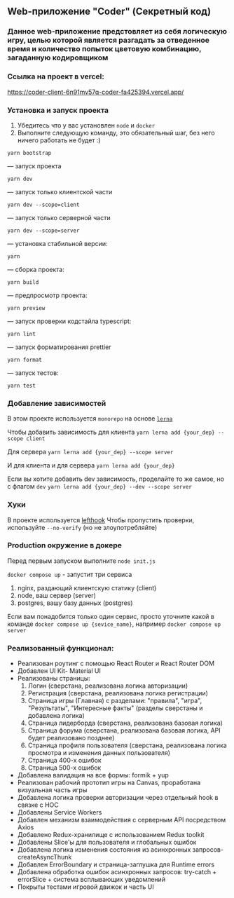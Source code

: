 ## Web-приложение "Coder" (Секретный код)
### Данное web-приложение предстовляет из себя логическую игру, целью которой является разгадать за отведенное время и количество попыток цветовую комбинацию, загаданную кодировщиком

### Ссылка на проект в vercel:
https://coder-client-6n91mv57q-coder-fa425394.vercel.app/

### Установка и запуск проекта
1. Убедитесь что у вас установлен `node` и `docker`
2. Выполните следующую команду, это обязательный шаг, без него ничего работать не будет :)
```
yarn bootstrap
```


— запуск проекта 
```
yarn dev
```

— запуск только клиентской части
```
yarn dev --scope=client
```

— запуск только серверной части
```
yarn dev --scope=server
```

— установка стабильной версии:
```
yarn
```

— сборка проекта:
```
yarn build
```

— предпросмотр проекта:
```
yarn preview
```

— запуск проверки кодстайла typescript:
```
yarn lint
```

— запуск форматирования prettier
```
yarn format
```

— запуск тестов:
```
yarn test
```


### Добавление зависимостей
В этом проекте используется `monorepo` на основе [`lerna`](https://github.com/lerna/lerna)

Чтобы добавить зависимость для клиента 
```yarn lerna add {your_dep} --scope client```

Для сервера
```yarn lerna add {your_dep} --scope server```

И для клиента и для сервера
```yarn lerna add {your_dep}```


Если вы хотите добавить dev зависимость, проделайте то же самое, но с флагом `dev`
```yarn lerna add {your_dep} --dev --scope server```


### Хуки
В проекте используется [lefthook](https://github.com/evilmartians/lefthook)
Чтобы пропустить проверки, используйте `--no-verify` (но не злоупотребляйте)

### Production окружение в докере
Перед первым запуском выполните `node init.js`

`docker compose up` - запустит три сервиса
1. nginx, раздающий клиентскую статику (client)
2. node, ваш сервер (server)
3. postgres, вашу базу данных (postgres)

Если вам понадобится только один сервис, просто уточните какой в команде
`docker compose up {sevice_name}`, например `docker compose up server`

### Реализованный функционал:
- Реализован роутинг с помощью React Router и React Router DOM
- Добавлен UI Kit- Material UI
- Реализованы страницы: 
    1) Логин (сверстана, реализована логика авторизации)
    2) Регистрация (сверстана, реализована логика регистрации)
    3) Страница игры (Главная) с разделами: "правила", "игра", "Результаты", "Интересные факты" (разделы сверстаны и добавлена логика)
    4) Страница лидерборда (сверстана, реализована базовая логика)
    4) Страница форума (сверстана, реализована базовая логика, API будет реализовано позднее)
    5) Страница профиля пользователя (сверстана, реализована логика просмотра и изменения данных пользователя)
    6) Страница 400-х ошибок
    7) Страница 500-х ошибок
- Добавлена валидация на все формы: formik + yup
- Реализован рабочий прототип игры на Canvas, проработана визуальная часть игры
- Добавлена логика проверки авторизации через отдельный hook в связке с HOC
- Добавлены Service Workers
- Добавлен механизм взаимодействия с серверным API посредством Axios 
- Добавлено Redux-хранилище с использованием Redux toolkit 
- Добавлены Slice'ы для пользователя и глобальных ошибок
- Добавлена логика изменения состояния из асинхронных запросов- createAsyncThunk
- Добавлен ErrorBoundary и страница-заглушка для Runtime errors
- Добавлена обработка ошибок асинхронных запросов: try-catch + errorSlice + система всплывающих уведомлений
- Покрыты тестами игровой движок и часть UI
